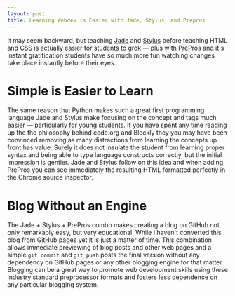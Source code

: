 ```yaml
---
layout: post
title: Learning Webdev is Easier with Jade, Stylus, and Prepros
---
```


It may seem backward, but teaching [Jade](http://jade-lang.com) and
[Stylus](http://learnboost.github.io/stylus/) before teaching HTML
and CSS is actually easier for students to grok &mdash; plus with
[PrePros](http://prepros.io) and it's instant gratification students
have so much more fun watching changes take place instantly before
their eyes.

# Simple is Easier to Learn

The same reason that Python makes such a great first programming
language Jade and Stylus make focusing on the concept and tags much
easier &mdash; particularly for young students. If you have spent
any time reading up the the philosophy behind code.org and Blockly
they you may have been convinced removing as many distractions from
learning the concepts up front has value.  Surely it does not
insulate the student from learning proper syntax and being able to
type language constructs correctly, but the initial impression is
gentler. Jade and Stylus follow on this idea and when adding PrePros
you can see immediately the resulting HTML formatted perfectly in
the Chrome source inspector.

# Blog Without an Engine

The Jade + Stylus + PrePros combo makes creating a blog on GitHub not only
remarkably easy, but very educational. While I haven't converted this blog
from GitHub pages yet it is just a matter of time. This combination allows
immediate previewing of blog posts and other web pages and a simple `git
commit` and `git push` posts the final version without any dependency on
GitHub pages or any other blogging engine for that matter. Blogging can be
a great way to promote web development skills using these industry
standard preprocessor formats and fosters less dependence on any particular
blogging system.
